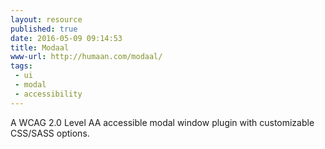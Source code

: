 ```yaml
---
layout: resource
published: true
date: 2016-05-09 09:14:53
title: Modaal
www-url: http://humaan.com/modaal/
tags:
 - ui
 - modal
 - accessibility
---
```


A WCAG 2.0 Level AA accessible modal window plugin with customizable CSS/SASS options.
